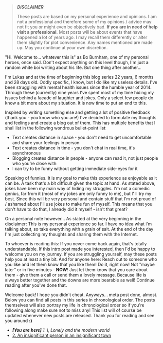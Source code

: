 > **_DISCLAIMER_**
>
> These posts are based on my personal experience and opinions.
> I am not a professional and therefore some of my opinions / advice may not fit you or might even be objectively bad.
> **If you are in need of help visit a professional.**
> Most posts will be about events that have happened a lot of years ago.
> I may recall them differently or alter them slightly for plot convenience.
> Any names mentioned are made up.
> May you continue at your own discretion.

"Hi. Welcome to... whatever this is" as Bo Burnham, one of my personal heroes, once said.
Don't expect anything on this level though, I'm just a random white boi writing about his life.
But one thing after another...

I'm Lukas and at the time of beginning this blog series 22 years, 6 months and 28 days old.
Oddly specific, I know, but I do like my useless details.
I've been struggling with mental health issues since the humble year of 2014.
Through these (currently) nine years I've spent most of my time hiding my issues behind a facade of laughter and jokes.
Only a select few people do know a bit more about my situation.
It is now time to put an end to this.

Inspired by writing something else and getting a lot of positive feedback (thank you - you know who you are!) I've decided to formulate my thoughts and feelings and create a blog out of them.
This has multiple benefits that I shall list in the following wondrous bullet-point list:

* Text creates distance in space - you don't need to get uncomfortable and share your feelings in person
* Text creates distance in time - you don't chat in real time, it's asynchronous
* Blogging creates distance in people - anyone can read it, not just people who you're close with
* I can try to be funny without getting immediate side-eyes for it

Speaking of funnies. It is my goal to make this experience as enjoyable as it can be.
A task that's a bit difficult given the topic at hand.
As stated above, jokes have been my main way of hiding my struggles.
I'm not a comedic genius, far from it (most of my jokes are only funny to me), but I' ll try my best.
Since this will be very personal and contain stuff that I'm not proud of / ashamed about I'll use jokes to make fun of myself.
This means that you don't have to do that, I already did it myself - isn't that great?

On a personal note however... As stated at the very beginning in the disclaimer:
This is my personal experience so far.
I have no idea what I'm talking about, so take everything with a grain of salt.
At the end of the day I'm just collecting my thoughts and sharing them with the Internet.

To whoever is reading this:
If you never come back again, that's totally understandable.
If this intro post made you interested, then I'd be happy to welcome you on my journey.
If you are struggling yourself, may these posts help you at least a tiny bit.
And for anyone here:
Reach out to someone who you like and let them know that you like them!
Do it, right now!
Not "maybe later" or in five minutes - **NOW**!
Just let them know that you care about them - give them a call or send them a lovely message.
Because life is always better together and the downs are more bearable as well!
Continue reading after you've done that.

Welcome back!
I hope you didn't cheat.
Anyways... meta post done, almost.
Below you can find all posts in this series in chronological order.
The posts themselves will also portray my life in chronological order so if you're following along make sure not to miss any!
This list will of course be updated whenever new posts are released.
Thank you for reading and see you around **:)**

* _**[You are here]** 1. I, Lonely and the modern world_
* [2. An insignificant person in an insignificant town](/blog/2023-01-29-mental2/)